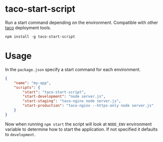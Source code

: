 # taco-start-script

Run a start command depending on the environment. Compatible with other [taco](https://github.com/maxogden/taco) deployment tools.

	npm install -g taco-start-script

# Usage

In the `package.json` specify a start command for each environment.

```json
{
	"name": "my-app",
	"scripts": {
		"start": "taco-start-script",
		"start-development": "node server.js",
		"start-staging": "taco-nginx node server.js",
		"start-production": "taco-nginx --https-only node server.js"
	}
}
```

Now when running `npm start` the script will look at `NODE_ENV` environment variable to determine how to start the application. If not specified it defaults to `development`.
